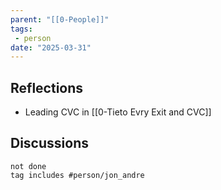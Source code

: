 ```yaml
---
parent: "[[0-People]]"
tags:
 - person
date: "2025-03-31"
---
```

## Reflections
* Leading CVC in [[0-Tieto Evry Exit and CVC]]
## Discussions
```tasks
not done
tag includes #person/jon_andre
```
